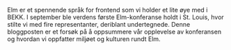 Elm er et spennende språk for frontend som vi holder et lite øye med i BEKK. I september ble verdens første Elm-konferanse holdt i St. Louis, hvor stilte vi med fire representanter, deriblant undertegnede. Denne bloggposten er et forsøk på å oppsummere vår opplevelse av konferansen og hvordan vi oppfatter miljøet og kulturen rundt Elm.
